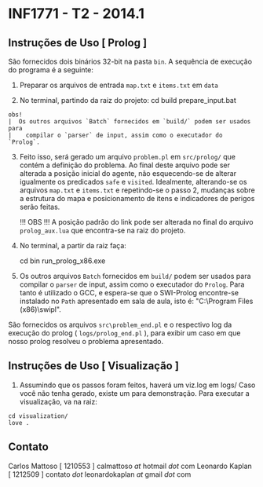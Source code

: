 INF1771 - T2 - 2014.1
=====================

Instruções de Uso [ Prolog ]
----------------------------

  São fornecidos dois binários 32-bit na pasta `bin`. A sequência de execução
    do programa é a seguinte:

  1) Preparar os arquivos de entrada `map.txt` e `items.txt` em `data`
  
  2) No terminal, partindo da raiz do projeto:
      cd build
      prepare_input.bat

    obs!
    |  Os outros arquivos `Batch` fornecidos em `build/` podem ser usados para 
    |    compilar o `parser` de input, assim como o executador do `Prolog`.

  3) Feito isso, será gerado um arquivo `problem.pl` em `src/prolog/` que 
       contém a definição do problema. Ao final deste arquivo pode ser alterada
       a posição inicial do agente, não esquecendo-se de alterar igualmente os
       predicados `safe` e `visited`. 
     Idealmente, alterando-se os arquivos `map.txt` e `items.txt` e repetindo-se
       o passo 2, mudanças sobre a estrutura do mapa e posicionamento de itens
       e indicadores de perigos serão feitas.

     !!! OBS !!!
      A posição padrão do link pode ser alterada no final do arquivo 
        `prolog_aux.lua` que encontra-se na raiz do projeto.

  4) No terminal, a partir da raiz faça:
       
       cd bin
       run_prolog_x86.exe

  5) Os outros arquivos `Batch` fornecidos em `build/` podem ser usados para
       compilar o `parser` de input, assim como o executador do `Prolog`.
     Para tanto é utilizado o GCC, e espera-se que o SWI-Prolog encontre-se 
       instalado no `Path` apresentado em sala de aula, isto é:
       "C:\Program Files (x86)\swipl\".

  São fornecidos os arquivos `src\problem_end.pl` e o respectivo log da execução
    do prolog ( `logs/prolog_end.pl` ), para exibir um caso em que nosso prolog
    resolveu o problema apresentado.

Instruções de Uso [ Visualização ]
----------------------------------
  
  1) Assumindo que os passos foram feitos, haverá um viz.log em logs/ 
  Caso você não tenha gerado, existe um para demonstração. 
  Para executar a visualização, va na raiz:

    cd visualization/
    love .



Contato
-------

  Carlos Mattoso  [ 1210553 ]
    calmattoso _at_ hotmail _dot_ com
  Leonardo Kaplan [ 1212509 ]
    contato _dot_ leonardokaplan _at_ gmail _dot_ com